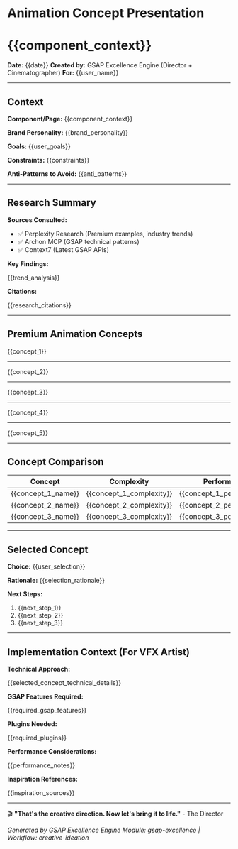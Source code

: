 # Animation Concept Presentation
# {{component_context}}

**Date:** {{date}}
**Created by:** GSAP Excellence Engine (Director + Cinematographer)
**For:** {{user_name}}

---

## Context

**Component/Page:** {{component_context}}

**Brand Personality:** {{brand_personality}}

**Goals:** {{user_goals}}

**Constraints:** {{constraints}}

**Anti-Patterns to Avoid:** {{anti_patterns}}

---

## Research Summary

**Sources Consulted:**
- ✅ Perplexity Research (Premium examples, industry trends)
- ✅ Archon MCP (GSAP technical patterns)
- ✅ Context7 (Latest GSAP APIs)

**Key Findings:**

{{trend_analysis}}

**Citations:**

{{research_citations}}

---

## Premium Animation Concepts

{{concept_1}}

---

{{concept_2}}

---

{{concept_3}}

---

{{concept_4}}

---

{{concept_5}}

---

## Concept Comparison

| Concept | Complexity | Performance | Wow Factor | Best For |
|---------|------------|-------------|------------|----------|
| {{concept_1_name}} | {{concept_1_complexity}} | {{concept_1_performance}} | {{concept_1_wow}} | {{concept_1_best_for}} |
| {{concept_2_name}} | {{concept_2_complexity}} | {{concept_2_performance}} | {{concept_2_wow}} | {{concept_2_best_for}} |
| {{concept_3_name}} | {{concept_3_complexity}} | {{concept_3_performance}} | {{concept_3_wow}} | {{concept_3_best_for}} |

---

## Selected Concept

**Choice:** {{user_selection}}

**Rationale:** {{selection_rationale}}

**Next Steps:**

1. {{next_step_1}}
2. {{next_step_2}}
3. {{next_step_3}}

---

## Implementation Context (For VFX Artist)

**Technical Approach:**

{{selected_concept_technical_details}}

**GSAP Features Required:**

{{required_gsap_features}}

**Plugins Needed:**

{{required_plugins}}

**Performance Considerations:**

{{performance_notes}}

**Inspiration References:**

{{inspiration_sources}}

---

🎬 **"That's the creative direction. Now let's bring it to life."** - The Director

_Generated by GSAP Excellence Engine_
_Module: gsap-excellence | Workflow: creative-ideation_
